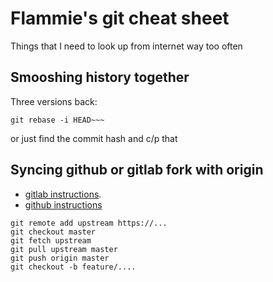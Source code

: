 # Flammie's git cheat sheet

Things that I need to look up from internet way too often

## Smooshing history together

Three versions back:

`git rebase -i HEAD~~~`

or just find the commit hash and c/p that

## Syncing github or gitlab fork with origin

* [gitlab instructions](https://forum.gitlab.com/t/refreshing-a-fork/32469/2).
* [github instructions](https://docs.github.com/en/github/collaborating-with-pull-requests/working-with-forks/syncing-a-fork)

```
git remote add upstream https://...
git checkout master
git fetch upstream
git pull upstream master
git push origin master
git checkout -b feature/....
```
